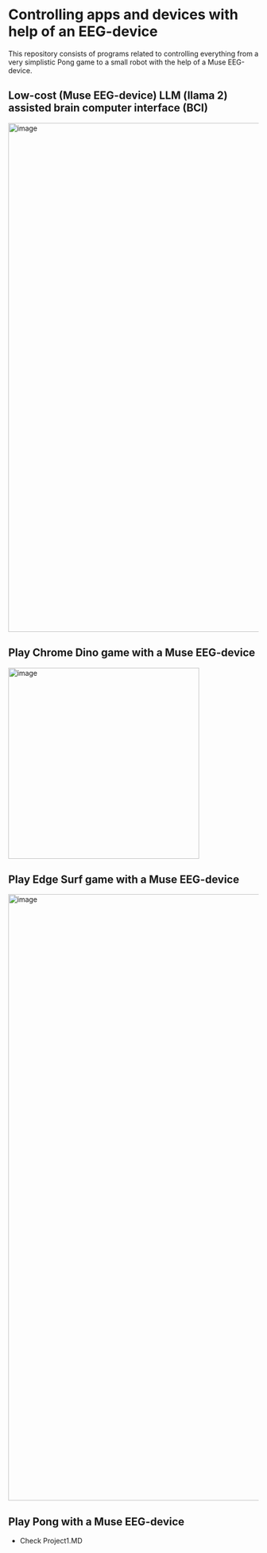 # Controlling apps and devices with help of an EEG-device
This repository consists of programs related to controlling everything from a very simplistic Pong game to a small robot with the help of a Muse EEG-device.

## Low-cost (Muse EEG-device) LLM (llama 2) assisted brain computer interface (BCI) 
<img width="1023" alt="image" src="https://github.com/edmund-code/muse-eeg/assets/52833150/80973b2b-9587-48e1-860c-7398427dec24">


## Play Chrome Dino game with a Muse EEG-device
<img width="384" alt="image" src="https://github.com/edmund-code/muse-eeg/assets/52833150/167b9dd5-3279-4506-b1ba-271839e922c4">

## Play Edge Surf game with a Muse EEG-device
<img width="1219" alt="image" src="https://github.com/edmund-code/muse-eeg/assets/52833150/f152bce8-dcc6-4d83-8152-53bf4156d438">


## Play Pong with a Muse EEG-device

- Check Project1.MD
